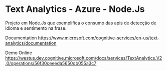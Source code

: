 # Text Analytics - Azure - Node.Js

Projeto em Node.Js que exemplifica o consumo das apis de detecção de idioma e sentimento na frase.

Documentation
https://www.microsoft.com/cognitive-services/en-us/text-analytics/documentation

Demo Online
https://westus.dev.cognitive.microsoft.com/docs/services/TextAnalytics.V2.0/operations/56f30ceeeda5650db055a3c7

